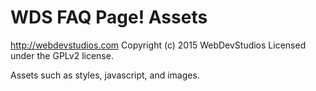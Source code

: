 # WDS FAQ Page! Assets #
http://webdevstudios.com
Copyright (c) 2015 WebDevStudios
Licensed under the GPLv2 license.

Assets such as styles, javascript, and images.